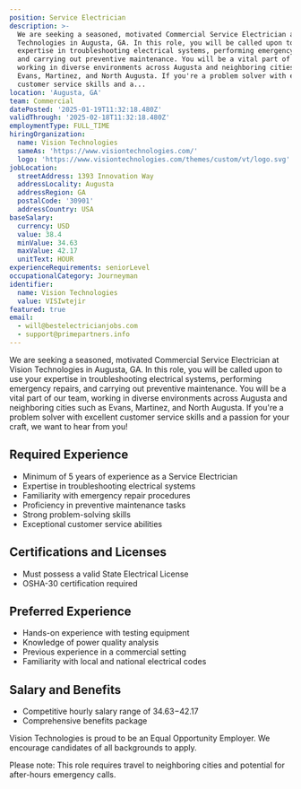 ```yaml
---
position: Service Electrician
description: >-
  We are seeking a seasoned, motivated Commercial Service Electrician at Vision
  Technologies in Augusta, GA. In this role, you will be called upon to use your
  expertise in troubleshooting electrical systems, performing emergency repairs,
  and carrying out preventive maintenance. You will be a vital part of our team,
  working in diverse environments across Augusta and neighboring cities such as
  Evans, Martinez, and North Augusta. If you're a problem solver with excellent
  customer service skills and a...
location: 'Augusta, GA'
team: Commercial
datePosted: '2025-01-19T11:32:18.480Z'
validThrough: '2025-02-18T11:32:18.480Z'
employmentType: FULL_TIME
hiringOrganization:
  name: Vision Technologies
  sameAs: 'https://www.visiontechnologies.com/'
  logo: 'https://www.visiontechnologies.com/themes/custom/vt/logo.svg'
jobLocation:
  streetAddress: 1393 Innovation Way
  addressLocality: Augusta
  addressRegion: GA
  postalCode: '30901'
  addressCountry: USA
baseSalary:
  currency: USD
  value: 38.4
  minValue: 34.63
  maxValue: 42.17
  unitText: HOUR
experienceRequirements: seniorLevel
occupationalCategory: Journeyman
identifier:
  name: Vision Technologies
  value: VISIwtejir
featured: true
email:
  - will@bestelectricianjobs.com
  - support@primepartners.info
---
```




We are seeking a seasoned, motivated Commercial Service Electrician at Vision Technologies in Augusta, GA. In this role, you will be called upon to use your expertise in troubleshooting electrical systems, performing emergency repairs, and carrying out preventive maintenance. You will be a vital part of our team, working in diverse environments across Augusta and neighboring cities such as Evans, Martinez, and North Augusta. If you're a problem solver with excellent customer service skills and a passion for your craft, we want to hear from you!

## Required Experience

- Minimum of 5 years of experience as a Service Electrician
- Expertise in troubleshooting electrical systems
- Familiarity with emergency repair procedures
- Proficiency in preventive maintenance tasks
- Strong problem-solving skills
- Exceptional customer service abilities

## Certifications and Licenses

- Must possess a valid State Electrical License
- OSHA-30 certification required

## Preferred Experience

- Hands-on experience with testing equipment
- Knowledge of power quality analysis
- Previous experience in a commercial setting
- Familiarity with local and national electrical codes

## Salary and Benefits

- Competitive hourly salary range of $34.63-$42.17
- Comprehensive benefits package

Vision Technologies is proud to be an Equal Opportunity Employer. We encourage candidates of all backgrounds to apply.

Please note: This role requires travel to neighboring cities and potential for after-hours emergency calls.
